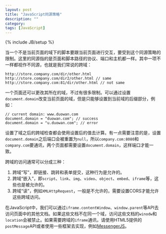 ```yaml
---
layout: post
title: "JavaScript同源策略"
description: ""
category: 
tags: [JavaScript]
---
```

{% include JB/setup %}

当一个不是当前页面的域下的脚本要跟当前页面进行交互，要受到这个同源策略的限制。这里的同源指的是页面和脚本路径的协议、端口和主机都一样。其中一项不一样都视作不同源，也就是我们常说的跨域：

    http://store.company.com/dir/other.html
    http://store.company.com/dir2/other.html // same
    http://store.company.com:81/dir/other.html // not same

一个页面还可以更改其所在的域，不过有很多限制。可以通过设置`document.domain`改变当前页面的域，但是只能够设置到当前域的后缀部分，例如：

    // current domain: www.duowan.com
    document.domain = "duowan.com"; // success
    document.domain = "u.duowan.com"; // error

设置了域之后的跨域检查都会使用设置后的值去计算。有一点需要注意的是，设置`document.domain`之后端口会被重置为`null`，所以`company.com:8080`和`company.com`要通讯，两个页面都需要设置`document.domain`，这样端口才能一致。

跨域的访问通常可以分成三种：

1. 跨域“写”，即链接、跳转和表单提交，这种行为是允许的。
2. 跨域“嵌入”，即`script`、`link`、`img`、`video`、`object`、`embed`、`iframe`等，这些也是被允许的。
3. 跨域“读”，例如`XMLHttpRequest`，一般是不允许的，需要设置CORS才能允许这些跨域访问。

在JavaScript中，我们可以通过`iframe.contentWindow`、`window.parent`等API去访问页面中的其他文档。如果这些文档不在同一个域，访问这些文档的`winodw`和`location`会被禁止。如果需要跨域的`iframe`通讯，请使用HTML5提供的`postMessage`API或者使用一些框架去实现，例如[MessengerJS](https://github.com/biqing/MessengerJS)。
